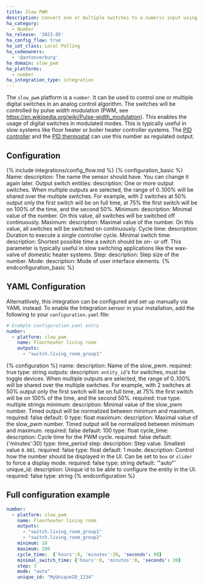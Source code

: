 ```yaml
---
title: Slow PWM
description: Convert one or multiple switches to a numeric input using slow Pulse-Width-Modulation
ha_category:
  - Number
ha_release: '2023.05'
ha_config_flow: true
ha_iot_class: Local Polling
ha_codeowners:
  - '@antonverburg'
ha_domain: slow_pwm
ha_platforms:
  - number
ha_integration_type: integration
---
```


The `slow_pwm` platform is a `number`. It can be used to control one or multiple digital switches in an analog control algorithm. 
The switches will be controlled by pulse width modulation (PWM, see https://en.wikipedia.org/wiki/Pulse-width_modulation). 
This enables the usage of digital switches in modulated modes. This is typically useful in slow systems like floor heater or boiler heater controller systems. The [PID controller](/integrations/pid_controller) and the [PID thermostat](/integrations/pid_thermostat)  can use this number as regulated output. 

## Configuration
{% include integrations/config_flow.md %}
{% configuration_basic %}
Name:
  description: The name the sensor should have. You can change it again later.
Output switch entities:
  description: One or more output switches. When multiple outputs are selected, the range of 0..100% will be shared over the multiple switches. For example, with 2 switches at 50% output only the first switch will be on full time, at 75% the first switch will be on 100% of the time, and the second 50%.
Minimum:
  description: Minimal value of the number. On this value, all switches will be switched off continuously.
Maximum:
  description: Maximal value of the number. On this value, all switches will be switched on continuously.
Cycle time:
  description: Duration to execute a single controller cycle.
Minimal switch time:
  description: Shortest possible time a switch should be on- or off. This parameter is typically useful in slow switching applications like the wax-valve of domestic heater systems.
Step:
  description: Step size of the number.
Mode: 
  description: Mode of user interface elements.
{% endconfiguration_basic %}

## YAML Configuration

Alternatlively, this integration can be configured and set up manually via YAML
instead. To enable the Integration sensor in your installation, add the
following to your `configuration.yaml` file:

```yaml
# Example configuration.yaml entry
number:
  - platform: slow_pwm
    name: Floorheater living room
    outputs:
      - "switch.living_room_group1"
``` 

{% configuration %}
name:
  description: Name of the slow_pwm.
  required: true
  type: string
outputs:
  description: `entity_id`'s for switches, must be toggle devices. When multiple outputs are selected, the range of 0..100% will be shared over the multiple switches. For example, with 2 switches at 50% output only the first switch will be on full time, at 75% the first switch will be on 100% of the time, and the second 50%.
  required: true
  type: multiple strings
minimum:
  description: Minimal value of the slow_pwm number. Timed output will be normalized between minimum and maximum.
  required: false
  default: 0
  type: float
maximum:
  description: Maximal value of the slow_pwm number. Timed output will be normalized between minimum and maximum.
  required: false
  default: 100
  type: float
cycle_time:
  description: Cycle time for the PWM cycle.
  required: false
  default: {'minutes':30}
  type: time_period
step:
  description: Step value. Smallest value `0.001`.
  required: false
  type: float
  default: 1
mode:
  description: Control how the number should be displayed in the UI. Can be set to `box` or `slider` to force a display mode.
  required: false
  type: string
  default: '"auto"'
unique_id:
  description: Unique id to be able to configure the entity in the UI.
  required: false
  type: string
{% endconfiguration %}

## Full configuration example

```yaml
number:
  - platform: slow_pwm
    name: Floorheater living room
    outputs:
      - "switch.living_room_group1"
      - "switch.living_room_group2"
    minimum: 10
    maximum: 200
    cycle_time:  {'hours':0, 'minutes':20, 'seconds': 00}
    minimal_switch_time: {'hours':0, 'minutes':0, 'seconds': 30}
    step: 3
    mode: "auto"
    unique_id: "MyUniqueID_1234"
```
